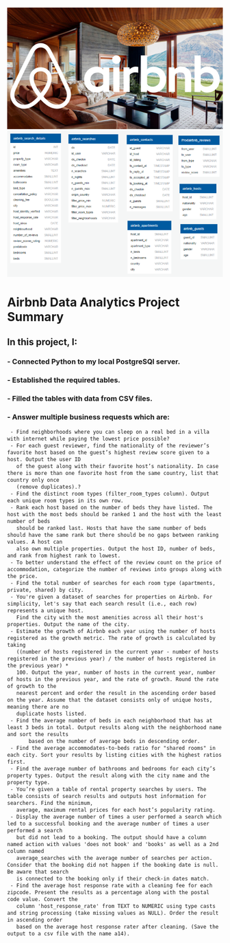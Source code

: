 ![](assets/logo.png)
![](assets/ERD.png)

# Airbnb Data Analytics Project Summary
## In this project, I:
### - Connected Python to my local PostgreSQl server.
### - Established the required tables.
### - Filled the tables with data from CSV files.
### - Answer multiple business requests which are:
	 - Find neighborhoods where you can sleep on a real bed in a villa with internet while paying the lowest price possible?
	 - For each guest reviewer, find the nationality of the reviewer’s favorite host based on the guest’s highest review score given to a host. Output the user ID 
	   of the guest along with their favorite host’s nationality. In case there is more than one favorite host from the same country, list that country only once 
	   (remove duplicates).?
	 - Find the distinct room types (filter_room_types column). Output each unique room types in its own row.
	 - Rank each host based on the number of beds they have listed. The host with the most beds should be ranked 1 and the host with the least number of beds 
	   should be ranked last. Hosts that have the same number of beds should have the same rank but there should be no gaps between ranking values. A host can 
	   also own multiple properties. Output the host ID, number of beds, and rank from highest rank to lowest.
 	 - To better understand the effect of the review count on the price of accommodation, categorize the number of reviews into groups along with the price. 
	 - Find the total number of searches for each room type (apartments, private, shared) by city.
	 - You're given a dataset of searches for properties on Airbnb. For simplicity, let's say that each search result (i.e., each row) represents a unique host. 
	   Find the city with the most amenities across all their host's properties. Output the name of the city.
	 - Estimate the growth of Airbnb each year using the number of hosts registered as the growth metric. The rate of growth is calculated by taking 
	   ((number of hosts registered in the current year - number of hosts registered in the previous year) / the number of hosts registered in the previous year) *
	   100. Output the year, number of hosts in the current year, number of hosts in the previous year, and the rate of growth. Round the rate of growth to the 
	   nearest percent and order the result in the ascending order based on the year. Assume that the dataset consists only of unique hosts, meaning there are no 
	   duplicate hosts listed.
	 - Find the average number of beds in each neighborhood that has at least 3 beds in total. Output results along with the neighborhood name and sort the results
           based on the number of average beds in descending order.
 	 - Find the average accommodates-to-beds ratio for "shared rooms" in each city. Sort your results by listing cities with the highest ratios first.
	 - Find the average number of bathrooms and bedrooms for each city’s property types. Output the result along with the city name and the property type.
	 - You’re given a table of rental property searches by users. The table consists of search results and outputs host information for searchers. Find the minimum,
   	   average, maximum rental prices for each host’s popularity rating.
	 - Display the average number of times a user performed a search which led to a successful booking and the average number of times a user performed a search 
	   but did not lead to a booking. The output should have a column named action with values 'does not book' and 'books' as well as a 2nd column named 
	   average_searches with the average number of searches per action. Consider that the booking did not happen if the booking date is null. Be aware that search 
	   is connected to the booking only if their check-in dates match.
	 - Find the average host response rate with a cleaning fee for each zipcode. Present the results as a percentage along with the postal code value. Convert the 
	   column 'host_response_rate' from TEXT to NUMERIC using type casts and string processing (take missing values as NULL). Order the result in ascending order 
	   based on the average host response rater after cleaning. (Save the output to a csv file with the name a14).
	